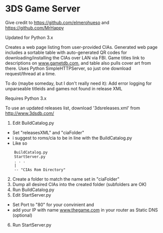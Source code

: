 # 3DS Game Server

Give credit to https://github.com/elmerohueso and https://github.com/MrHappy

Updated for Python 3.x

Creates a web page listing from user-provided CIAs.
Generated web page includes a sortable table with auto-generated QR codes for downloading/installing the CIAs over LAN via FBI.
Game titles link to descriptions on www.gametdb.com, and table also pulls cover art from there.
Uses Python SimpleHTTPServer, so just one download request/thread at a time.

To do (maybe someday, but I don't really need it): Add error logging for unparseable titleids and games not found in release XML

Requires Python 3.x

To use an updated releases list, download '3dsreleases.xml' from http://www.3dsdb.com/

1. Edit  BuildCatalog.py
- Set "releasesXML" and "ciaFolder"
- i suggest to roms/cia to be in line with the BuildCatalog.py
- Like so
```
    BuildCatalog.py
    StartServer.py
    . . .
    |
    -- "CIAs Rom Directory"  
```
2. Create a folder to match the name set in "ciaFolder"
3. Dump all desired CIAs into the created folder (subfolders are OK)
4. Run BuildCatalog.py
5. Edit StartServer.py
- Set Port to "80" for your convinient and
- add your IP with name www.thegame.com in your router as Static DNS (optional)
6. Run StartServer.py
